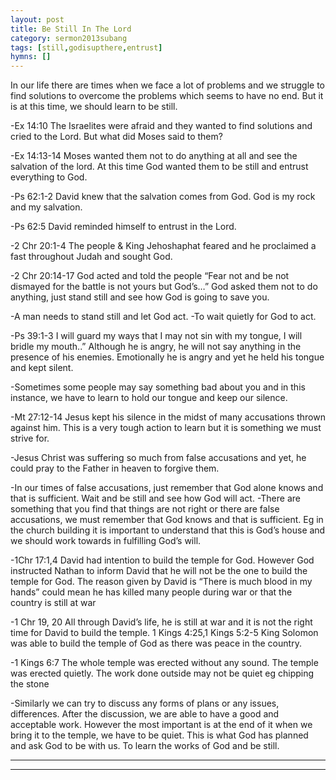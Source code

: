 ```yaml
---
layout: post
title: Be Still In The Lord
category: sermon2013subang
tags: [still,godisupthere,entrust]
hymns: []
---
```

In our life there are times when we face a lot of problems and we struggle to find solutions to overcome the problems which seems to have no end. But it is at this time, we should learn to be still.

-Ex 14:10 
The Israelites were afraid and they wanted to find solutions and cried to the Lord. But what did Moses said to them?

-Ex 14:13-14 
Moses wanted them not to do anything at all and see the salvation of the lord. At this time God wanted them to be still and entrust everything to God.

-Ps 62:1-2 
David knew that the salvation comes from God. God is my rock and my salvation. 

-Ps 62:5 
David reminded himself to entrust in the Lord. 

-2 Chr 20:1-4 
The people & King Jehoshaphat feared and he proclaimed a fast throughout Judah and sought God. 

-2 Chr 20:14-17 
God acted and told the people  “Fear not and be not dismayed for the battle is not yours but God’s…” God asked them not to do anything, just stand still and see how God is going to save you.

-A man needs to stand still and let God act. -To wait quietly for God to act.

-Ps 39:1-3 I will guard my ways that I may not sin with my tongue, I will bridle my mouth..” 
Although he is angry, he will not say anything in the presence of his enemies. Emotionally he is angry and yet he held his tongue and kept silent.

-Sometimes some people may say something bad about you and in this instance, we have to learn to hold our tongue and keep our silence.

-Mt 27:12-14 Jesus kept his silence in the midst of many accusations thrown against him. This is a very tough action to learn but it is something we must strive for. 

-Jesus Christ was suffering so much from false accusations and yet, he could pray to the Father in heaven to forgive them. 

-In our times of false accusations, just remember that God alone knows and that is sufficient.  Wait and be still and see how God will act. -There are something that you find that things are not right or there are false accusations, we must remember that God knows and that is sufficient. 
Eg in the church building it is important to understand that this is God’s house and we should work towards in fulfilling God’s will.

-1Chr 17:1,4 David had intention to build the temple for God. However God instructed Nathan to inform David that he will not be the one to build the temple for God. The reason given by David is “There is much blood in my hands” could mean he has killed many people during war or that the country is still at war 

-1 Chr 19, 20 All through David’s life, he is still at war and it is not the right time for David to build the temple. 
1 Kings 4:25,1 Kings 5:2-5 King Solomon was able to build the temple of God as there was peace in the country. 

-1 Kings 6:7 The whole temple was erected without any sound. The temple was erected quietly. The work done outside may not be quiet eg chipping the stone

-Similarly we can try to discuss any forms of plans or any issues, differences. After the discussion, we are able to have a good and acceptable work.  However the most important is at the end of it when we bring it to the temple, we have to be quiet. This is what God has planned and ask God to be with us. To learn the works of God and be still.



----
****
